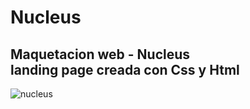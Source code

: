 # Nucleus
Maquetacion web - Nucleus 
<br/>
landing page creada con Css y Html
<br/>
---------------------------------------------------------------------------------------------------------
![nucleus](https://github.com/ingMarcosOrtiz/Nucleus/assets/19525887/e003dfe5-4ca8-48a1-8397-7d2ad5d9411f)
